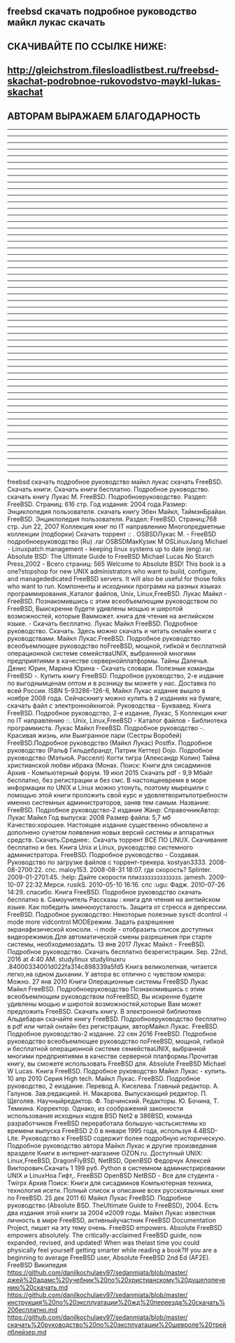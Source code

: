 freebsd скачать подробное руководство майкл лукас скачать
--------------------------------------------------
СКАЧИВАЙТЕ ПО ССЫЛКЕ НИЖЕ:
--------------------------------------------------
http://gleichstrom.filesloadlistbest.ru/freebsd-skachat-podrobnoe-rukovodstvo-maykl-lukas-skachat
--------------------------------------------------
АВТОРАМ ВЫРАЖАЕМ БЛАГОДАРНОСТЬ
--------------------------------------------------
--------------------------------------------------
--------------------------------------------------
--------------------------------------------------
--------------------------------------------------
--------------------------------------------------
--------------------------------------------------
--------------------------------------------------
--------------------------------------------------
--------------------------------------------------
--------------------------------------------------
--------------------------------------------------
--------------------------------------------------
--------------------------------------------------
--------------------------------------------------
--------------------------------------------------
--------------------------------------------------
--------------------------------------------------
--------------------------------------------------
--------------------------------------------------
--------------------------------------------------
--------------------------------------------------
--------------------------------------------------
--------------------------------------------------
--------------------------------------------------
--------------------------------------------------
--------------------------------------------------
--------------------------------------------------
--------------------------------------------------
--------------------------------------------------
--------------------------------------------------
--------------------------------------------------
--------------------------------------------------
--------------------------------------------------
--------------------------------------------------
--------------------------------------------------
--------------------------------------------------
--------------------------------------------------
--------------------------------------------------
--------------------------------------------------
--------------------------------------------------
--------------------------------------------------
--------------------------------------------------
--------------------------------------------------
--------------------------------------------------
--------------------------------------------------
--------------------------------------------------
--------------------------------------------------
--------------------------------------------------
--------------------------------------------------
--------------------------------------------------
--------------------------------------------------
--------------------------------------------------
--------------------------------------------------
freebsd скачать подробное руководство майкл лукас скачать FreeBSD. Скачать книги. Скачать книги бесплатно. Подробное руководство. скачать книгу Лукас М. FreeBSD. Подробноеруководство. Раздел: FreeBSD. Страниц: 616 стр. Год издания: 2004 года.Размер:  Энциклопедия пользователя. скачать книгу Эбен Майкл, ТаймэнБрайан. FreeBSD. Энциклопедия пользователя. Раздел: FreeBSD. Страниц:768 стр. Jun 22, 2007  Коллекция книг по IT направлению  Многопредметные коллекции (подборки) Скачать торрент :: .  OSBSDЛукас М. - FreeBSD подробноеруководство (Ru) .rar OSBSDМакКузик М  OSLinuxJang Michael - Linuxpatch management - keeping linux systems up to date (eng).rar. Absolute BSD: The Ultimate Guide to FreeBSD Michael Lucas No Starch Press,2002 - Всего страниц: 565 Welcome to Absolute BSD! This book is a one?stopshop for new UNIX administrators who want to build, configure, and managededicated FreeBSD servers. It will also be useful for those folks who want to run. Компоненты и исходники программ на разных языках программирования.,Каталог файлов, Unix, Linux,FreeBSD.  Лукас Майкл - FreeBSD. Познакомившись с этим всеобъемлющим руководством по FreeBSD, Выискренне будете удивлены мощью и широтой возможностей, которые Вамможет. книга для чтения на английском языке. - Скачать бесплатно. Лукас Майкл  FreeBSD. Подробное руководство. Скачать. Здесь можно скачать и читать онлайн книги с руководствами.  Майкл Лукас.FreeBSD. Подробное руководство  всеобъемлющее руководство поFreeBSD, мощной, гибкой и бесплатной операционной системе семействаUNIX, выбраннной многими предприятиями в качестве сервернойплатформы. Тайны Далечья. Денис Юрин, Марина Юрина - Скачать словари. Полезные команды FreeBSD -. Купить книгу FreeBSD. Подробное руководство, 2-е издание по выгоднымценам оптом и в розницу вы можете у нас. Доставка по всей России. ISBN 5-93286-126-6,  Майкл Лукас  издание вышло в ноябре 2008 года. Сейчаскнигу можно купить в 2 изданиях на бумаге, скачать файл с электроннойкнигой. Руководства - Буквавед. Книга FreeBSD. Подробное руководство, 2-е издание, Лукас, 5
Коллекция книг по IT направлению ::. Unix, Linux,FreeBSD - Каталог файлов - Библиотека программиста. Лукас Майкл FreeBSD. Подробное руководство -. Красивая жизнь, или Выигранное пари (Сестры Воробей) FreeBSD.Подробное руководство (Майкл Лукас) Postfix. Подробное руководство (Ральф Гильдебрандт, Патрик Кеттер) Dojo. Подробное руководство (МэтьюА. Расселл) Когти тигра (Александр Колин) Тайна христианской любви ибрака (Монах. Поиск: Книги для сисадминов Архив - Компьютерный форум. 19 июл 2015  Cкачать pdf - 9,9 Мбайт бесплатно, без регистрации и без смс. В настоящеевремя в море информации по UNIX и Linux можно утонуть, поэтому мырешили с помощью этой книги проложить свой курс и удовлетворитьпотребности именно системных администраторов, заняв тем самым. Название: FreeBSD. Подробное руководство-2 издание Жанр: CправочникАвтор: Лукас Майкл Год выпуска: 2008 Размер файла: 5,7 мб Качество:хорошее.  Настоящее издание существенно обновлено и дополнено сучетом появления новых версий системы и аппаратных средств. Скачать.Среднее:. Скачать торрент ВСЕ ПО LINUX. Скачивание бесплатно и без. Книга Unix и Linux, руководство системного администратора. FreeBSD. Подробное руководство -   Создавая. Руководство по загрузке файлов с торрент-трекера. kostyan3333. 2008-08-2700:22. спс. maloy153. 2008-08-31 18:07. где скорость? Splinter. 2009-01-2701:45. :help: Дайте скорости плизззззззззззззз. jamesh. 2009-10-07 22:32.Мерси. rusikS. 2010-05-10 16:16. спс :ugu: Фадж. 2010-07-26 14:29. спасибо. Книга FreeBSD. Подробное руководство  скачать бесплатно в. Самоучитель
Рассказы : книга для чтения на английском языке. Как победить зимнююусталость. Защита от стресса и депрессии. FreeBSD. Подробное руководство: Некоторые полезные sysctl dcontrol -i mode  more vidcontrol MODEрежим. Задать разрешение экранафизической консоли. -i mode - отобразить список доступных видеорежимов.Для автоматической смены разрешения при старте системы, необходимозадать. 13 янв 2017  Лукас Майкл - FreeBSD. Подробное руководство. Скачать бесплатно безрегистрации. Sep. 22nd, 2016 at 4:40 AM. studylinux  studylinuxru .84000334001d022fa314c898339a5fd5 Книга великолепная, читается легко,на одном дыхании. У автора вс отлично с чувством юмора: Можно. 27 янв 2010  Книги Операционные системы FreeBSD Лукас Майкл FreeBSD. Подробноеруководство  Познакомившись с этим всеобъемлющим руководством поFreeBSD, Вы искренне будете удивлены мощью и широтой возможностей,которые Вам может предложить FreeBSD.  Скачать книгу. В электронной библиотеке Альдебаран скачайте книгу FreeBSD. Подробноеруководство бесплатно в pdf или читай онлайн без регистрации, авторМайкл Лукас. FreeBSD. Подробное руководство-2 издание. 22 сен 2016  FreeBSD. Подробное руководство  всеобъемлющее руководство поFreeBSD, мощной, гибкой и бесплатной операционной системе семействаUNIX, выбранной многими предприятиями в качестве серверной платформы.Прочитав книгу, вы сможете использовать FreeBSD для. Absolute FreeBSD  Michael W Lucas. Книга FreeBSD. Подробное руководство Майкл Лукас - купить. 10 апр 2010  Серия High tech. Майкл Лукас. FreeBSD. Подробное руководство, 2 еиздание. Перевод А. Киселева. Главный редактор. А. Галунов. Зав.редакцией. Н. Макарова. Выпускающий редактор. П. Щеголев. Научныйредактор. Ф. Торчинский. Редакторы. Ю. Бочина, Т. Темкина. Корректор. Однако, из соображений законности использования исходных кодов BSD Net2 в 386BSD, команда разработчиков FreeBSD переработала большую частьсистемы ко времени выпуска FreeBSD 2.0 в январе 1995 года, используя 4.4BSD-Lite. Руководство к FreeBSD содержит более подробную историческую. Подробное руководство автора Майкл Лукас и другие произведения вразделе Книги в интернет-магазине OZON.ru.  Доступный UNIX: Linux,FreeBSD, DragonFlyBSD, NetBSD, OpenBSD Федорчук Алексей Викторович.Скачать  1 199 руб. Python в системном администрировании UNIX и LinuxНоа Гифт,. FreeBSD  OpenBSD  NetBSD - Все для студента - Twirpx
Архив Поиск: Книги для сисадминов Компьютерная техника, технология исети. Полный список и описание всех русскоязычных книг по FreeBSD. 25 дек 2011  6) Майкл Лукас FreeBSD. Подробное руководство (Absolute BSD. TheUltimate Guide to FreeBSD), 2004. Есть два издания этой книги  за 2004 и2009 годы. Майкл Лукас известная личность в мире FreeBSD, активныйучастник FreeBSD Documentation Project, пишет на эту тему очень. FreeBSD empowers. Absolute FreeBSD empowers absolutely. The critically-acclaimed FreeBSD guide, now expanded, revised, and updated! When was thelast time you could physically feel yourself getting smarter while reading a book?If you are a beginning to average FreeBSD user, Absolute FreeBSD 2nd Ed (AF2E). FreeBSD  Википедия
https://github.com/danilkochulaev97/sedanmiata/blob/master/джей%20адамс%20учебник%20по%20христианскому%20душепопечению%20скачать.md
https://github.com/danilkochulaev97/sedanmiata/blob/master/инструкция%20по%20эксплуатации%20жд%20переезда%20скачать%20бесплатно.md
https://github.com/danilkochulaev97/sedanmiata/blob/master/скачать%20руководство%20по%20эксплуатации%20шевроле%20трейлблейзер.md